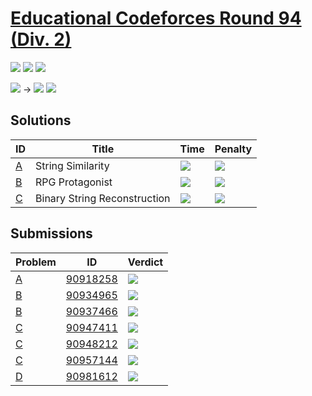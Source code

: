 # [Educational Codeforces Round 94 (Div. 2)](https://codeforces.com/contest/1400)

![](https://img.shields.io/badge/Participation-5-blueviolet)
![](https://img.shields.io/badge/Rank-1766-orange)
![](https://img.shields.io/badge/Penalty-195-red)

![](https://img.shields.io/badge/Pupil-1345-lightgreen) →
![](https://img.shields.io/badge/Specialist-1509-cyan)
![](https://img.shields.io/badge/-%2B164-green)

## Solutions
| ID | Title | Time | Penalty |
| --- | --- | --- | --- |
| [A](https://codeforces.com/contest/1400/problem/A) | String Similarity | ![](https://img.shields.io/badge/-00%3A10-yellowgreen) | ![](https://img.shields.io/badge/-10-red) |
| [B](https://codeforces.com/contest/1400/problem/B) | RPG Protagonist | ![](https://img.shields.io/badge/-00%3A39-yellowgreen) | ![](https://img.shields.io/badge/-49-red) |
| [C](https://codeforces.com/contest/1400/problem/C) | Binary String Reconstruction | ![](https://img.shields.io/badge/-01%3A14-yellowgreen) | ![](https://img.shields.io/badge/-84-red) |

## Submissions
| Problem | ID | Verdict |
| --- | --- | --- |
| [A](https://codeforces.com/contest/1400/problem/A) | [90918258](https://codeforces.com/contest/1400/submission/90918258) | ![](https://img.shields.io/badge/-Accepted-brightgreen) |
| [B](https://codeforces.com/contest/1400/problem/B) | [90934965](https://codeforces.com/contest/1400/submission/90934965) | ![](https://img.shields.io/badge/-Wrong%20answer%20on%20test%202-red) |
| [B](https://codeforces.com/contest/1400/problem/B) | [90937466](https://codeforces.com/contest/1400/submission/90937466) | ![](https://img.shields.io/badge/-Accepted-brightgreen) |
| [C](https://codeforces.com/contest/1400/problem/C) | [90947411](https://codeforces.com/contest/1400/submission/90947411) | ![](https://img.shields.io/badge/-Wrong%20answer%20on%20test%202-red) |
| [C](https://codeforces.com/contest/1400/problem/C) | [90948212](https://codeforces.com/contest/1400/submission/90948212) | ![](https://img.shields.io/badge/-Wrong%20answer%20on%20test%201-yellow) |
| [C](https://codeforces.com/contest/1400/problem/C) | [90957144](https://codeforces.com/contest/1400/submission/90957144) | ![](https://img.shields.io/badge/-Accepted-brightgreen) |
| [D](https://codeforces.com/contest/1400/problem/D) | [90981612](https://codeforces.com/contest/1400/submission/90981612) | ![](https://img.shields.io/badge/-Runtime%20error%20on%20test%205-red) |
